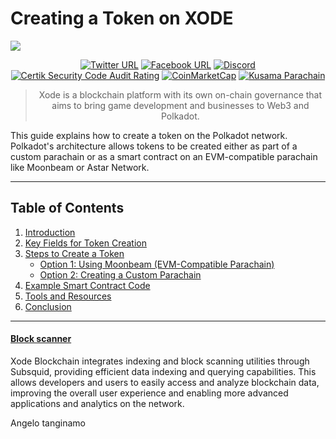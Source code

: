 # Creating a Token on XODE

<img src="https://drive.google.com/uc?export=view&id=1i88iInwVlXMoX2L8P2kLwFzGNuFVRra5"></img>

<div align="center">

[![Twitter URL](https://img.shields.io/badge/Twitter-gray?logo=x)](https://x.com/XodeNet)
[![Facebook URL](https://img.shields.io/badge/Facebook-gray?logo=facebook)](https://web.facebook.com/xodenet)
[![Discord](https://img.shields.io/badge/Discord-gray?logo=discord)](https://discord.gg/V6DETUY7Cy)
<br>
[![Certik Security Code Audit Rating](https://img.shields.io/badge/Certik_Security_Code_Audit-AA-green.svg)](https://skynet.certik.com/projects/xode-blockchain)
[![CoinMarketCap](https://img.shields.io/badge/CoinMarketCap-Listing-purple.svg)]([https://skynet.certik.com/projects/xode-blockchain](https://coinmarketcap.com/currencies/xode-blockchain/))
[![Kusama Parachain](https://img.shields.io/badge/Kusama_Parachain-3344-pink.svg)]([https://skynet.certik.com/projects/xode-blockchain](https://polkadot.js.org/apps/?rpc=wss%3A%2F%2Frpcnodea01.xode.net%2Fn7yoxCmcIrCF6VziCcDmYTwL8R03a%2Frpc#/explorer))

> Xode is a blockchain platform with its own on-chain governance that aims to bring game development and businesses to Web3 and Polkadot.

</div>

This guide explains how to create a token on the Polkadot network. Polkadot's architecture allows tokens to be created either as part of a custom parachain or as a smart contract on an EVM-compatible parachain like Moonbeam or Astar Network.

---

## Table of Contents
1. [Introduction](Introduction.md)
2. [Key Fields for Token Creation](KeyFields.md)
3. [Steps to Create a Token](Steps.md)
    - [Option 1: Using Moonbeam (EVM-Compatible Parachain)](MoonbeamOption.md)
    - [Option 2: Creating a Custom Parachain](CustomParachainOption.md)
4. [Example Smart Contract Code](SmartContractCode.md)
5. [Tools and Resources](ToolsAndResources.md)
6. [Conclusion](Conclusion.md)

---

#### [Block scanner](https://xode.net/blockscanner)
Xode Blockchain integrates indexing and block scanning utilities through Subsquid, providing efficient data indexing and querying capabilities. This allows developers and users to easily access and analyze blockchain data, improving the overall user experience and enabling more advanced applications and analytics on the network.

Angelo tanginamo